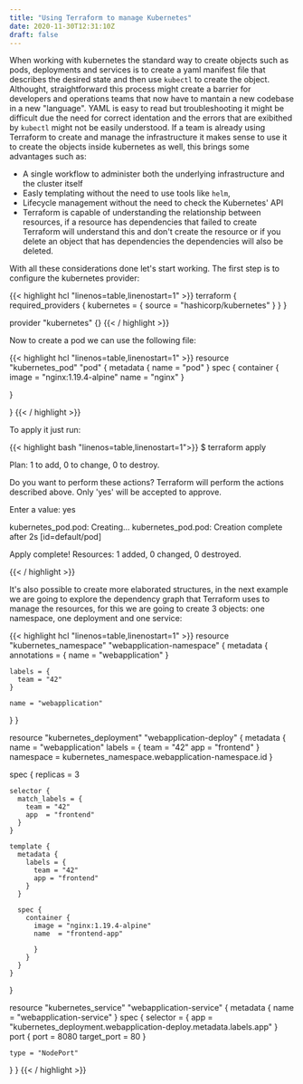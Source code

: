 ```yaml
---
title: "Using Terraform to manage Kubernetes"
date: 2020-11-30T12:31:10Z
draft: false
---
```

When working with kubernetes the standard way to create objects such as pods, deployments and services is to create a yaml manifest file that describes the desired state and then use ```kubectl``` to create the object.
Althought, straightforward this process might create a barrier for developers and operations teams that now have to mantain a new codebase in a new "language". YAML is easy to read but troubleshooting it might be difficult due the need for correct identation and the errors that are exibithed by ```kubectl``` might not be easily understood.
If a team is already using Terraform to create and manage the infrastructure it makes sense to use it to create the objects inside kubernetes as well, this brings some advantages such as:

- A single workflow to administer both the underlying infrastructure and the cluster itself
- Easly templating without the need to use tools like ``helm``, 
- Lifecycle management without the need to check the Kubernetes' API
- Terraform is capable of understanding the relationship between resources, if a resource has dependencies that failed to create Terraform will understand this and don't create the resource or if you delete an object that has dependencies the dependencies will also be deleted.

With all these considerations done let's start working. The first step is to configure the kubernetes provider:

{{< highlight hcl "linenos=table,linenostart=1" >}}
terraform {
  required_providers {
    kubernetes = {
      source = "hashicorp/kubernetes"
    }
  }
}

provider "kubernetes" {}
{{< / highlight >}}

Now to create  a pod we can use the following file:


{{< highlight hcl "linenos=table,linenostart=1" >}}
resource "kubernetes_pod" "pod" {
  metadata {
    name = "pod"
  }
  spec {
    container {
      image = "nginx:1.19.4-alpine"
      name  = "nginx"
    }

  }

}
{{< / highlight >}}

To apply it just run:

{{< highlight bash "linenos=table,linenostart=1">}}
$ terraform apply

Plan: 1 to add, 0 to change, 0 to destroy.

Do you want to perform these actions?
  Terraform will perform the actions described above.
  Only 'yes' will be accepted to approve.

  Enter a value: yes

kubernetes_pod.pod: Creating...
kubernetes_pod.pod: Creation complete after 2s [id=default/pod]

Apply complete! Resources: 1 added, 0 changed, 0 destroyed.

{{< / highlight >}}

It's also possible to create more elaborated structures, in the next example we are going to explore the dependency graph that Terraform uses to manage the resources, for this we are going to create 3 objects: one namespace, one deployment and one service:

{{< highlight hcl "linenos=table,linenostart=1" >}}
resource "kubernetes_namespace" "webapplication-namespace" {
  metadata {
    annotations = {
      name = "webapplication"
    }

    labels = {
      team = "42"
    }

    name = "webapplication"
  }
}

resource "kubernetes_deployment" "webapplication-deploy" {
  metadata {
    name = "webapplication"
    labels = {
      team = "42"
      app  = "frontend"
    }
    namespace = kubernetes_namespace.webapplication-namespace.id
  }

  spec {
    replicas = 3

    selector {
      match_labels = {
        team = "42"
        app  = "frontend"
      }
    }

    template {
      metadata {
        labels = {
          team = "42"
          app = "frontend"
        }
      }

      spec {
        container {
          image = "nginx:1.19.4-alpine"
          name  = "frontend-app"

          }
        }
      }
    }
  }

resource "kubernetes_service" "webapplication-service" {
  metadata {
    name = "webapplication-service"
  }
  spec {
    selector = {
      app = "kubernetes_deployment.webapplication-deploy.metadata.labels.app"
    }
    port {
      port        = 8080
      target_port = 80
    }

    type = "NodePort"
  }
}
{{< / highlight >}}
